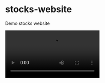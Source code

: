 # stocks-website
Demo stocks website

<video src="https://github.com/shadiabuhilal/stocks-website/raw/main/Stock-App.mp4" />

----------

## Tech used:
- JavaScript framework/lib: React using TypeScript. https://create-react-app.dev/docs/adding-typescript/
- Presentation layer: Tailwind CSS https://tailwindcss.com/
- React Svg icon components: react-icons https://www.npmjs.com/package/react-icons
- React Loaders/spinners component: react-spinners https://www.npmjs.com/package/react-spinners
- React toast component: react-toastify https://www.npmjs.com/package/react-toastify
- React click outside detection component: use-outside-click-react-hook https://www.npmjs.com/package/use-outside-click-react-hook

----------
## How to run:

### How to run the mock backend:
```
npm run start:server
```

### Backend API Endpoint:
http://localhost:3001/stocks


### Mocked DB file:

Note: This file will remove entries when applying delete. to try again you can copy the content of the readonly file and paste it to this file.

```
mock-server/db.json
```


### Mocked readonly DB file:

```
mock-server/db-readonly.json
```


### How to run the front end:
```
npm run start
```

### Frontend Endpoint:
http://localhost:3000

----------

## Covered functionality:
- BE:
    - BE mock server to apply CRUD using 'json-server' pkg
    - Implement and prepare http://localhost:3001/stocks 
- FE:
    - Create resauble UI components, like: DropdownList, Label, Grid ..etc
    - Create Stock grid listing page with tag filter.
    - Call BE api to get stocks, and show loading skeletons for better UX.
    - Call BE api to delete stock by id (note: 'json-server' has limitation, it depends on id for delete).
    - Apply tag filtering.
    - Showing detail panel after clicking on the symbol link (I user a button instead of link for better UX).
    - In action column and 'X' icon is shown upon hover, and upon a single click, deletes that stock entry from the grid and persistence. 
    - Handling errors/failures.
    - DropdownList menu with scroll support for long content.
    - Semantics of JavaScript.
    - Documentation of code (for some of the app, in future UI components can be documented using storybook).
    - Apply accessibility (we can improve more).
    

----------

## Future plans:
- Add pagination to grid data.
- User react routing for deeplink to support browser history in navigation, or slecting stock items and tag filters.
- Add StoryBook https://storybook.js.org/ to this project, it provides auto documentation for UI components, ability to build component without depending on parent component/page and more.
- Add unit tests using Jest https://jestjs.io/ and react-testing-library https://testing-library.com/docs/react-testing-library/intro/
- Adding function/e2e tests using cypress https://www.cypress.io/
- Integrate Github CI/CD actions to build and test and publish StoryBook.
